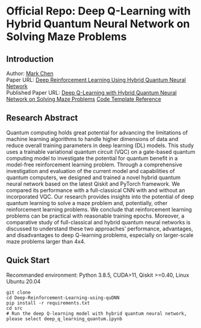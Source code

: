 # Official Repo: Deep Q-Learning with Hybrid Quantum Neural Network on Solving Maze Problems

## Introduction

Author: [Mark Chen](https://github.com/MarkCodering) <br>
Paper URL: [Deep Reinforcement Learning Using Hybrid Quantum Neural Network](https://arxiv.org/abs/2304.10159) <br>
Published Paper URL: [Deep Q-Learning with Hybrid Quantum Neural Network on Solving Maze Problems](link.springer.com/article/10.1007/s42484-023-00137-)
[Code Template Reference](https://github.com/giorgionicoletti/deep_Q_learning_maze)

## Research Abstract
Quantum computing holds great potential for advancing the limitations of machine learning algorithms to handle higher dimensions of data and reduce overall training parameters in deep learning (DL) models. This study uses a trainable variational quantum circuit (VQC) on a gate-based quantum computing model to investigate the potential for quantum benefit in a model-free reinforcement learning problem. Through a comprehensive investigation and evaluation of the current model and capabilities of quantum computers, we designed and trained a novel hybrid quantum neural network based on the latest Qiskit and PyTorch framework. We compared its performance with a full-classical CNN with and without an incorporated VQC. Our research provides insights into the potential of deep quantum learning to solve a maze problem and, potentially, other reinforcement learning problems. We conclude that reinforcement learning problems can be practical with reasonable training epochs. Moreover, a comparative study of full-classical and hybrid quantum neural networks is discussed to understand these two approaches’ performance, advantages, and disadvantages to deep Q-learning problems, especially on larger-scale maze problems larger than 4x4.

## Quick Start

Recommanded environment: Python 3.8.5, CUDA>11, Qiskit >=0.40, Linux Ubuntu 20.04

```shell
git clone
cd Deep-Reinforcement-Learning-using-quDNN
pip install -r requirements.txt
cd src
# Run the deep Q-learning model with hybrid quantum neural network, please select deep_q_learning_quantum.ipynb
```
